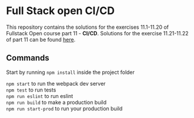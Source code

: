 # Full Stack open CI/CD

This repository contains the solutions for the exercises 11.1-11.20 of Fullstack Open course part 11 - **CI/CD**. Solutions for the exercise 11.21-11.22 of part 11 can be found [here](https://github.com/natasharp/pinblog).

## Commands

Start by running `npm install` inside the project folder

`npm start` to run the webpack dev server <br>
`npm test` to run tests <br>
`npm run eslint` to run eslint <br>
`npm run build` to make a production build <br>
`npm run start-prod` to run your production build <br>
